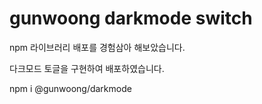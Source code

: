 # gunwoong darkmode switch

npm 라이브러리 배포를 경험삼아 해보았습니다.

다크모드 토글을 구현하여 배포하였습니다.

npm i @gunwoong/darkmode
